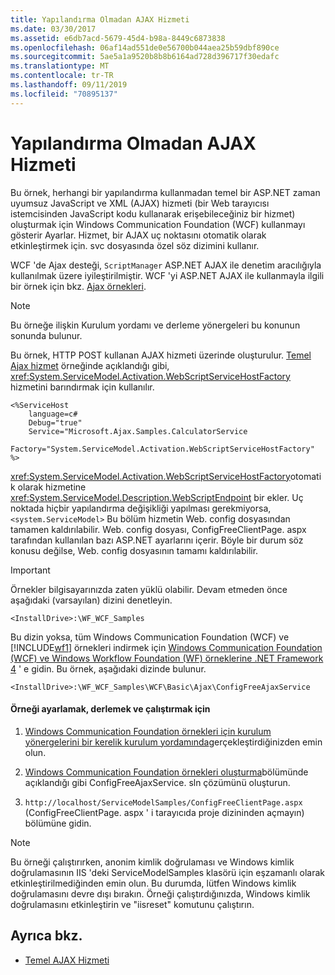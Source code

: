 ```yaml
---
title: Yapılandırma Olmadan AJAX Hizmeti
ms.date: 03/30/2017
ms.assetid: e6db7acd-5679-45d4-b98a-8449c6873838
ms.openlocfilehash: 06af14ad551de0e56700b044aea25b59dbf890ce
ms.sourcegitcommit: 5ae5a1a9520b8b8b6164ad728d396717f30edafc
ms.translationtype: MT
ms.contentlocale: tr-TR
ms.lasthandoff: 09/11/2019
ms.locfileid: "70895137"
---
```

# <a name="ajax-service-without-configuration"></a>Yapılandırma Olmadan AJAX Hizmeti

Bu örnek, herhangi bir yapılandırma kullanmadan temel bir ASP.NET zaman uyumsuz JavaScript ve XML (AJAX) hizmeti (bir Web tarayıcısı istemcisinden JavaScript kodu kullanarak erişebileceğiniz bir hizmet) oluşturmak için Windows Communication Foundation (WCF) kullanmayı gösterir Ayarlar. Hizmet, bir AJAX uç noktasını otomatik olarak etkinleştirmek için. svc dosyasında özel söz dizimini kullanır.

WCF 'de Ajax desteği, `ScriptManager` ASP.NET AJAX ile denetim aracılığıyla kullanılmak üzere iyileştirilmiştir. WCF 'yi ASP.NET AJAX ile kullanmayla ilgili bir örnek için bkz. [Ajax örnekleri](ajax.md).

> [!NOTE]
> Bu örneğe ilişkin Kurulum yordamı ve derleme yönergeleri bu konunun sonunda bulunur.

 Bu örnek, HTTP POST kullanan AJAX hizmeti üzerinde oluşturulur. [Temel Ajax hizmet](../../../../docs/framework/wcf/samples/basic-ajax-service.md) örneğinde açıklandığı gibi, <xref:System.ServiceModel.Activation.WebScriptServiceHostFactory> hizmetini barındırmak için kullanılır.

```text
<%ServiceHost
    language=c#
    Debug="true"
    Service="Microsoft.Ajax.Samples.CalculatorService
    Factory="System.ServiceModel.Activation.WebScriptServiceHostFactory"
%>
```

<xref:System.ServiceModel.Activation.WebScriptServiceHostFactory>otomatik olarak hizmetine <xref:System.ServiceModel.Description.WebScriptEndpoint> bir ekler. Uç noktada hiçbir yapılandırma değişikliği yapılması gerekmiyorsa, `<system.ServiceModel>` Bu bölüm hizmetin Web. config dosyasından tamamen kaldırılabilir. Web. config dosyası, ConfigFreeClientPage. aspx tarafından kullanılan bazı ASP.NET ayarlarını içerir. Böyle bir durum söz konusu değilse, Web. config dosyasının tamamı kaldırılabilir.

> [!IMPORTANT]
> Örnekler bilgisayarınızda zaten yüklü olabilir. Devam etmeden önce aşağıdaki (varsayılan) dizini denetleyin.
>
> `<InstallDrive>:\WF_WCF_Samples`
>
> Bu dizin yoksa, tüm Windows Communication Foundation (WCF) ve [!INCLUDE[wf1](../../../../includes/wf1-md.md)] örnekleri indirmek için [Windows Communication Foundation (WCF) ve Windows Workflow Foundation (WF) örneklerine .NET Framework 4](https://go.microsoft.com/fwlink/?LinkId=150780) ' e gidin. Bu örnek, aşağıdaki dizinde bulunur.
>
> `<InstallDrive>:\WF_WCF_Samples\WCF\Basic\Ajax\ConfigFreeAjaxService`

#### <a name="to-set-up-build-and-run-the-sample"></a>Örneği ayarlamak, derlemek ve çalıştırmak için

1. [Windows Communication Foundation örnekleri için kurulum yönergelerini bir kerelik kurulum yordamında](../../../../docs/framework/wcf/samples/one-time-setup-procedure-for-the-wcf-samples.md)gerçekleştirdiğinizden emin olun.

2. [Windows Communication Foundation örnekleri oluşturma](../../../../docs/framework/wcf/samples/building-the-samples.md)bölümünde açıklandığı gibi ConfigFreeAjaxService. sln çözümünü oluşturun.

3. `http://localhost/ServiceModelSamples/ConfigFreeClientPage.aspx` (ConfigFreeClientPage. aspx ' i tarayıcıda proje dizininden açmayın) bölümüne gidin.

> [!NOTE]
> Bu örneği çalıştırırken, anonim kimlik doğrulaması ve Windows kimlik doğrulamasının IIS 'deki ServiceModelSamples klasörü için eşzamanlı olarak etkinleştirilmediğinden emin olun. Bu durumda, lütfen Windows kimlik doğrulamasını devre dışı bırakın. Örneği çalıştırdığınızda, Windows kimlik doğrulamasını etkinleştirin ve "iisreset" komutunu çalıştırın.

## <a name="see-also"></a>Ayrıca bkz.

- [Temel AJAX Hizmeti](../../../../docs/framework/wcf/samples/basic-ajax-service.md)
